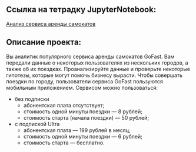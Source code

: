 ## Ссылка на тетрадку JupyterNotebook:
[Анализ сервиса аренды самокатов](https://github.com/DenZo-web/My_projects/blob/main/Project%20Analysis%20of%20scooter%20rental%20service/Project%20Analysis%20of%20scooter%20rental%20service.ipynb)

## Описание проекта: 
Вы аналитик популярного сервиса аренды самокатов GoFast. Вам передали данные о некоторых пользователях из нескольких городов, а также об их поездках. Проанализируйте данные и проверьте некоторые гипотезы, которые могут помочь бизнесу вырасти.
Чтобы совершать поездки по городу, пользователи сервиса GoFast пользуются мобильным приложением. Сервисом можно пользоваться:

- без подписки
   - абонентская плата отсутствует;
   - стоимость одной минуты поездки — 8 рублей;
   - стоимость старта (начала поездки) — 50 рублей;
- с подпиской Ultra
   - абонентская плата — 199 рублей в месяц;
   - стоимость одной минуты поездки — 6 рублей;
   - стоимость старта — бесплатно.
